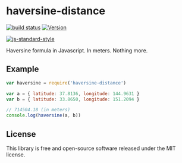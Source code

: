# haversine-distance

[![build status](https://secure.travis-ci.org/dcousens/haversine-distance.png)](http://travis-ci.org/dcousens/haversine-distance)
[![Version](http://img.shields.io/npm/v/haversine-distance.svg)](https://www.npmjs.org/package/haversine-distance)

[![js-standard-style](https://cdn.rawgit.com/feross/standard/master/badge.svg)](https://github.com/feross/standard)

Haversine formula in Javascript.  In meters.  Nothing more.


## Example

``` javascript
var haversine = require('haversine-distance')

var a = { latitude: 37.8136, longitude: 144.9631 }
var b = { latitude: 33.8650, longitude: 151.2094 }

// 714504.18 (in meters)
console.log(haversine(a, b))
```


## License

This library is free and open-source software released under the MIT license.
